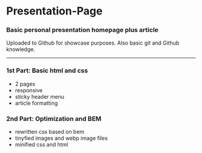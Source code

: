 # Presentation-Page
### Basic personal presentation homepage plus article
Uploaded to Github for showcase purposes. Also basic git and Github knowledge.

---
### 1st Part: Basic html and css
- 2 pages
- responsive
- sticky header menu
- article formatting

### 2nd Part: Optimization and BEM
- rewritten css based on bem
- tinyfied images and webp image files
- minified css and html

